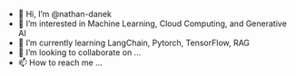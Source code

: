 - 👋 Hi, I’m @nathan-danek
- 👀 I’m interested in Machine Learning, Cloud Computing, and Generative AI
- 🌱 I’m currently learning LangChain, Pytorch, TensorFlow, RAG
- 💞️ I’m looking to collaborate on ...
- 📫 How to reach me ...

<!---
nathan-danek/nathan-danek is a ✨ special ✨ repository because its `README.md` (this file) appears on your GitHub profile.
You can click the Preview link to take a look at your changes.
--->
